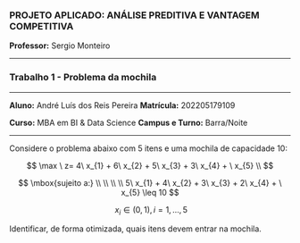 ### PROJETO APLICADO: ANÁLISE PREDITIVA E VANTAGEM COMPETITIVA
**Professor:** Sergio Monteiro

------------

### Trabalho 1 - Problema da mochila
------------

**Aluno:** André Luís dos Reis Pereira   **Matrícula:** 202205179109

**Curso:** MBA em BI & Data Science   **Campus e Turno:** Barra/Noite

------------

Considere o problema abaixo com 5 itens e uma mochila de capacidade 10:

$$ \max \ z= 4\ x_{1} + 6\ x_{2} + 5\ x_{3} + 3\ x_{4} + \ x_{5}  \\ $$

$$ \mbox{sujeito a:}  \\ \\ \\ \\ 5\ x_{1} + 4\ x_{2} + 3\ x_{3} + 2\ x_{4} + \ x_{5} \leq 10 $$

$$ \ x_{i} \in ( 0,1 ), i = 1,...,5 $$

Identificar, de forma otimizada, quais itens devem entrar na mochila.
